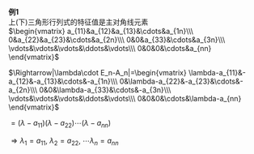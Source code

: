 **例1**  
上(下)三角形行列式的特征值是主对角线元素  
$\begin{vmatrix}  
a_{11}&a_{12}&a_{13}&\cdots&a_{1n}\\\  
0&a_{22}&a_{23}&\cdots&a_{2n}\\\  
0&0&a_{33}&\cdots&a_{3n}\\\  
\vdots&\vdots&\vdots&\ddots&\vdots\\\  
0&0&0&\cdots&a_{nn}  
\end{vmatrix}$  
  
$\Rightarrow|\lambda\cdot E_n-A_n|=\begin{vmatrix}  
\lambda-a_{11}&-a_{12}&-a_{13}&\cdots&-a_{1n}\\\  
0&\lambda-a_{22}&-a_{23}&\cdots&-a_{2n}\\\  
0&0&\lambda-a_{33}&\cdots&-a_{3n}\\\  
\vdots&\vdots&\vdots&\ddots&\vdots\\\  
0&0&0&\cdots&\lambda-a_{nn}  
\end{vmatrix}$  
  
$=(\lambda-a_{11})(\lambda-a_{22})\cdots(\lambda-a_{nn})$  
  
$\Rightarrow\lambda_1=a_{11},\ \lambda_2=a_{22},\ \cdots\lambda_n=a_{nn}$  
